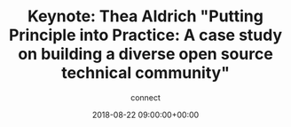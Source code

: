 ---
amazon_s3_presentation_url: None
amazon_s3_video_url: None
author: connect
categories:
- yvr18
comments: false
date: '2018-08-22 09:00:00+00:00'
layout: resource-post
session_id: YVR18-500K1
session_track: ''
speakers: None
title: 'Keynote:  Thea Aldrich "Putting Principle into Practice:  A case study on
  building a diverse open source technical community"'
---
